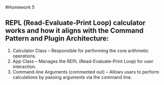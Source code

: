 #Homework 5
## REPL (Read-Evaluate-Print Loop) calculator works and how it aligns with the Command Pattern and Plugin Architecture:

1. Calculator Class – Responsible for performing the core arithmetic operations.
2. App Class – Manages the REPL (Read-Evaluate-Print Loop) for user interaction.
3. Command-line Arguments (commented out) – Allows users to perform calculations by passing arguments via the command line.